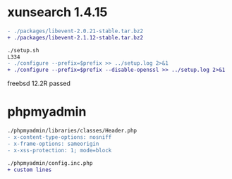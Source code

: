 # xunsearch 1.4.15
```diff
- ./packages/libevent-2.0.21-stable.tar.bz2 
+ ./packages/libevent-2.1.12-stable.tar.bz2 

./setup.sh
L334
- ./configure --prefix=$prefix >> ../setup.log 2>&1
+ ./configure --prefix=$prefix --disable-openssl >> ../setup.log 2>&1
```
freebsd 12.2R passed

# phpmyadmin
```diff
./phpmyadmin/libraries/classes/Header.php 
- x-content-type-options: nosniff 
- x-frame-options: sameorigin 
- x-xss-protection: 1; mode=block 

./phpmyadmin/config.inc.php 
+ custom lines
```
